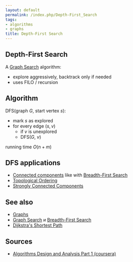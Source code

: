 ```yaml
---
layout: default
permalink: /index.php/Depth-First_Search
tags:
- algorithms
- graphs
title: Depth-First Search
---
```

## Depth-First Search
A [Graph Search](Graph_Search) algorithm:
- explore aggressively, backtrack only if needed
- uses FILO / recursion

## Algorithm
DFS(graph $G$, start vertex $s$):
- mark $s$ as explored
- for every edge $(s, v)$
  - if $v$ is unexplored
  - DFS($G$, $v$)

running time $O(n + m)$

## DFS applications
- [Connected components](Breadth-First_Search#Connected_Components) like with [Breadth-First Search](Breadth-First_Search)
- [Topological Ordering](Topological_Ordering)
- [Strongly Connected Components](Strongly_Connected_Components)

## See also
- [Graphs](Graphs)
- [Graph Search](Graph_Search) и [Breadth-First Search](Breadth-First_Search)
- [Dijkstra's Shortest Path](Dijkstra's_Shortest_Path)


## Sources
- [Algorithms Design and Analysis Part 1 (coursera)](Algorithms_Design_and_Analysis_Part_1_(coursera))
